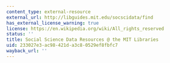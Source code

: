 ```yaml
---
content_type: external-resource
external_url: http://libguides.mit.edu/socscidata/find
has_external_license_warning: true
license: https://en.wikipedia.org/wiki/All_rights_reserved
status: ''
title: Social Science Data Resources @ the MIT Libraries
uid: 233027e3-ac98-421d-a3c8-0529ef8fbfc7
wayback_url: ''
---
```

